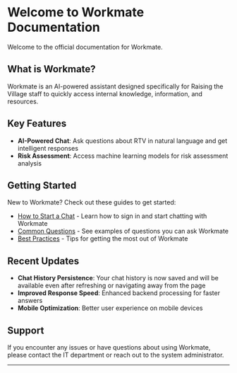 # Welcome to Workmate Documentation

Welcome to the official documentation for Workmate.

## What is Workmate?

Workmate is an AI-powered assistant designed specifically for Raising the Village staff to quickly access internal knowledge, information, and resources. 

## Key Features

- **AI-Powered Chat**: Ask questions about RTV in natural language and get intelligent responses
- **Risk Assessment**: Access machine learning models for risk assessment analysis

## Getting Started

New to Workmate? Check out these guides to get started:

- [How to Start a Chat](start_chat.md) - Learn how to sign in and start chatting with Workmate
- [Common Questions](#) - See examples of questions you can ask Workmate
- [Best Practices](#) - Tips for getting the most out of Workmate


## Recent Updates

- **Chat History Persistence**: Your chat history is now saved and will be available even after refreshing or navigating away from the page
- **Improved Response Speed**: Enhanced backend processing for faster answers
- **Mobile Optimization**: Better user experience on mobile devices

## Support

If you encounter any issues or have questions about using Workmate, please contact the IT department or reach out to the system administrator.

---


